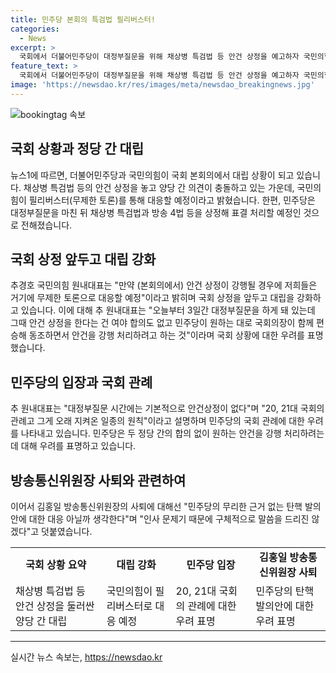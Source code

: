 ```yaml
---
title: 민주당 본회의 특검법 필리버스터!
categories:
  - News
excerpt: >
  국회에서 더불어민주당이 대정부질문을 위해 채상병 특검법 등 안건 상정을 예고하자 국민의힘이 필리버스터(무제한토론)로 대응 예정이라고 밝혔습니다. 추경호 국민의힘 원내대표는 만약 안건 상정이 강행될 경우에 무제한 토론으로 대응할 예정이라며 여야 합의 없이 강행 처리를 시도하는 것이라고 지적했습니다. 또한, 김홍일 방송통신위원장의 사퇴 문제에 대해선 민주당의 무리한 탄핵 발의안에 대한 대응이라며 인사 문제로 구체적 언급은 피할 것이라고 덧붙였습니다.
feature_text: >
  국회에서 더불어민주당이 대정부질문을 위해 채상병 특검법 등 안건 상정을 예고하자 국민의힘이 필리버스터(무제한토론)로 대응 예정이라고 밝혔습니다. 추경호 국민의힘 원내대표는 만약 안건 상정이 강행될 경우에 무제한 토론으로 대응할 예정이라며 여야 합의 없이 강행 처리를 시도하는 것이라고 지적했습니다. 또한, 김홍일 방송통신위원장의 사퇴 문제에 대해선 민주당의 무리한 탄핵 발의안에 대한 대응이라며 인사 문제로 구체적 언급은 피할 것이라고 덧붙였습니다.
image: 'https://newsdao.kr/res/images/meta/newsdao_breakingnews.jpg'
---
```


<p><img src="https://newsdao.kr/res/images/meta/newsdao_breakingnews.jpg" alt="bookingtag 속보" /></p>

<h2 data-ke-size="size26">국회 상황과 정당 간 대립</h2>

<p data-ke-size="size16">뉴스1에 따르면, 더불어민주당과 국민의힘이 국회 본회의에서 대립 상황이 되고 있습니다. 채상병 특검법 등의 안건 상정을 놓고 양당 간 의견이 충돌하고 있는 가운데, 국민의힘이 필리버스터(무제한 토론)를 통해 대응할 예정이라고 밝혔습니다. 한편, 민주당은 대정부질문을 마친 뒤 채상병 특검법과 방송 4법 등을 상정해 표결 처리할 예정인 것으로 전해졌습니다.</p>

<h2 data-ke-size="size26">국회 상정 앞두고 대립 강화</h2>

<p data-ke-size="size16">추경호 국민의힘 원내대표는 "만약 (본회의에서) 안건 상정이 강행될 경우에 저희들은 거기에 무제한 토론으로 대응할 예정"이라고 밝히며 국회 상정을 앞두고 대립을 강화하고 있습니다. 이에 대해 추 원내대표는 "오늘부터 3일간 대정부질문을 하게 돼 있는데 그때 안건 상정을 한다는 건 여야 합의도 없고 민주당이 원하는 대로 국회의장이 함께 편승해 동조하면서 안건을 강행 처리하려고 하는 것"이라며 국회 상황에 대한 우려를 표명했습니다.</p>

<h2 data-ke-size="size26">민주당의 입장과 국회 관례</h2>

<p data-ke-size="size16">추 원내대표는 "대정부질문 시간에는 기본적으로 안건상정이 없다"며 "20, 21대 국회의 관례고 그게 오래 지켜온 일종의 원칙"이라고 설명하며 민주당의 국회 관례에 대한 우려를 나타내고 있습니다. 민주당은 두 정당 간의 합의 없이 원하는 안건을 강행 처리하려는 데 대해 우려를 표명하고 있습니다.</p>

<h2 data-ke-size="size26">방송통신위원장 사퇴와 관련하여</h2>

<p data-ke-size="size16">이어서 김홍일 방송통신위원장의 사퇴에 대해선 "민주당의 무리한 근거 없는 탄핵 발의안에 대한 대응 아닐까 생각한다"며 "인사 문제기 때문에 구체적으로 말씀을 드리진 않겠다"고 덧붙였습니다.</p>

<table>
    <tr>
        <td style="text-align: center; height: 17px;"><b>국회 상황 요약</b></td>
        <td style="text-align: center; height: 17px;"><b>대립 강화</b></td>
        <td style="text-align: center; height: 17px;"><b>민주당 입장</b></td>
        <td style="text-align: center; height: 17px;"><b>김홍일 방송통신위원장 사퇴</b></td>
    </tr>
    <tr>
        <td style="text-align: left;">채상병 특검법 등 안건 상정을 둘러싼 양당 간 대립</td>
        <td style="text-align: left;">국민의힘이 필리버스터로 대응 예정</td>
        <td style="text-align: left;">20, 21대 국회의 관례에 대한 우려 표명</td>
        <td style="text-align: left;">민주당의 탄핵 발의안에 대한 우려 표명</td>
    </tr>
</table>

<p><hr></p>
실시간 뉴스 속보는, <a href="https://newsdao.kr" rel="dofollow">https://newsdao.kr</a>


